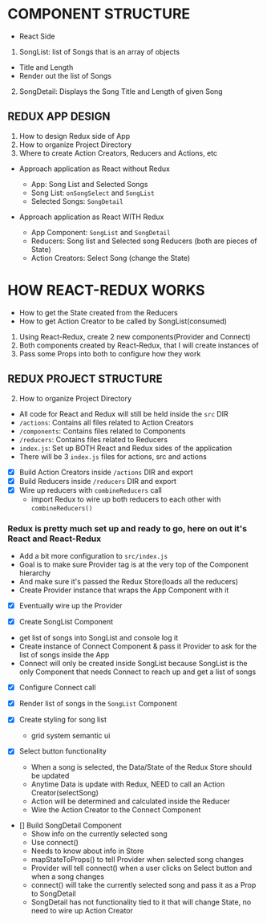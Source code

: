 # COMPONENT STRUCTURE
- React Side
1. SongList: list of Songs that is an array of objects
  - Title and Length
  - Render out the list of Songs

2. SongDetail: Displays the Song Title and Length of given Song


## REDUX APP DESIGN
1. How to design Redux side of App
2. How to organize Project Directory
3. Where to create Action Creators, Reducers and Actions, etc

- Approach application as React without Redux
  - App: Song List and Selected Songs
  - Song List: `onSongSelect` and `SongList`
  - Selected Songs: `SongDetail`

- Approach application as React WITH Redux
  - App Component: `SongList` and `SongDetail`
  - Reducers: Song list and Selected song Reducers (both are pieces of State)
  - Action Creators: Select Song (change the State)

# HOW REACT-REDUX WORKS
- How to get the State created from the Reducers
- How to get Action Creator to be called by SongList(consumed)

1. Using React-Redux, create 2 new components(Provider and Connect)
2. Both components created by React-Redux, that I will create instances of
3. Pass some Props into both to configure how they work

## REDUX PROJECT STRUCTURE
2. How to organize Project Directory
- All code for React and Redux will still be held inside the `src` DIR
- `/actions`: Contains all files related to Action Creators
- `/components`: Contains files related to Components
- `/reducers`: Contains files related to Reducers
- `index.js`: Set up BOTH React and Redux sides of the application
- There will be 3 `index.js` files for actions, src and actions

- [x] Build Action Creators inside `/actions` DIR and export
- [x] Build Reducers inside `/reducers` DIR and export
- [x] Wire up reducers with `combineReducers` call
  - import Redux to wire up both reducers to each other with `combineReducers()`

### Redux is pretty much set up and ready to go, here on out it's React and React-Redux
- Add a bit more configuration to `src/index.js`
- Goal is to make sure Provider tag is at the very top of the Component hierarchy
- And make sure it's passed the Redux Store(loads all the reducers)
- Create Provider instance that wraps the App Component with it
- [x] Eventually wire up the Provider

- [x] Create SongList Component
- get list of songs into SongList and console log it
- Create instance of Connect Component & pass it Provider to ask for the list of songs inside the App
- Connect will only be created inside SongList because SongList is the only Component that needs Connect to reach up and get a list of songs
- [x] Configure Connect call

- [x] Render list of songs in the `SongList` Component
- [x] Create styling for song list
  - grid system semantic ui

- [x] Select button functionality
  - When a song is selected, the Data/State of the Redux Store should be updated
  - Anytime Data is update with Redux, NEED to call an Action Creator(selectSong)
  - Action will be determined and calculated inside the Reducer
  - Wire the Action Creator to the Connect Component

- [] Build SongDetail Component
  - Show info on the currently selected song
  - Use connect()
  - Needs to know about info in Store
  - mapStateToProps() to tell Provider when selected song changes
  - Provider will tell connect() when a user clicks on Select button and when a song changes
  - connect() will take the currently selected song and pass it as a Prop to SongDetail
  - SongDetail has not functionality tied to it that will change State, no need to wire up Action Creator
